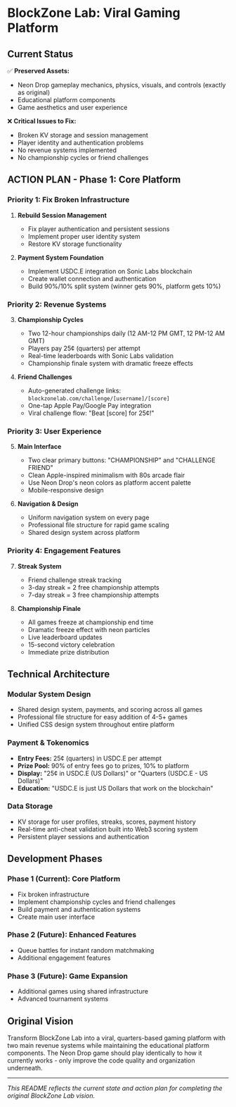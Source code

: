 # BlockZone Lab: Viral Gaming Platform

## Current Status
✅ **Preserved Assets:**
- Neon Drop gameplay mechanics, physics, visuals, and controls (exactly as original)
- Educational platform components
- Game aesthetics and user experience

❌ **Critical Issues to Fix:**
- Broken KV storage and session management
- Player identity and authentication problems
- No revenue systems implemented
- No championship cycles or friend challenges

## ACTION PLAN - Phase 1: Core Platform

### Priority 1: Fix Broken Infrastructure
1. **Rebuild Session Management**
   - Fix player authentication and persistent sessions
   - Implement proper user identity system
   - Restore KV storage functionality

2. **Payment System Foundation**
   - Implement USDC.E integration on Sonic Labs blockchain
   - Create wallet connection and authentication
   - Build 90%/10% split system (winner gets 90%, platform gets 10%)

### Priority 2: Revenue Systems
3. **Championship Cycles**
   - Two 12-hour championships daily (12 AM-12 PM GMT, 12 PM-12 AM GMT)
   - Players pay 25¢ (quarters) per attempt
   - Real-time leaderboards with Sonic Labs validation
   - Championship finale system with dramatic freeze effects

4. **Friend Challenges**
   - Auto-generated challenge links: `blockzonelab.com/challenge/[username]/[score]`
   - One-tap Apple Pay/Google Pay integration
   - Viral challenge flow: "Beat [score] for 25¢!"

### Priority 3: User Experience
5. **Main Interface**
   - Two clear primary buttons: "CHAMPIONSHIP" and "CHALLENGE FRIEND"
   - Clean Apple-inspired minimalism with 80s arcade flair
   - Use Neon Drop's neon colors as platform accent palette
   - Mobile-responsive design

6. **Navigation & Design**
   - Uniform navigation system on every page
   - Professional file structure for rapid game scaling
   - Shared design system across platform

### Priority 4: Engagement Features
7. **Streak System**
   - Friend challenge streak tracking
   - 3-day streak = 2 free championship attempts
   - 7-day streak = 3 free championship attempts

8. **Championship Finale**
   - All games freeze at championship end time
   - Dramatic freeze effect with neon particles
   - Live leaderboard updates
   - 15-second victory celebration
   - Immediate prize distribution

## Technical Architecture

### Modular System Design
- Shared design system, payments, and scoring across all games
- Professional file structure for easy addition of 4-5+ games
- Unified CSS design system throughout entire platform

### Payment & Tokenomics
- **Entry Fees:** 25¢ (quarters) in USDC.E per attempt
- **Prize Pool:** 90% of entry fees go to prizes, 10% to platform
- **Display:** "25¢ in USDC.E (US Dollars)" or "Quarters (USDC.E - US Dollars)"
- **Education:** "USDC.E is just US Dollars that work on the blockchain"

### Data Storage
- KV storage for user profiles, streaks, scores, payment history
- Real-time anti-cheat validation built into Web3 scoring system
- Persistent player sessions and authentication

## Development Phases

### Phase 1 (Current): Core Platform
- Fix broken infrastructure
- Implement championship cycles and friend challenges
- Build payment and authentication systems
- Create main user interface

### Phase 2 (Future): Enhanced Features
- Queue battles for instant random matchmaking
- Additional engagement features

### Phase 3 (Future): Game Expansion
- Additional games using shared infrastructure
- Advanced tournament systems

## Original Vision
Transform BlockZone Lab into a viral, quarters-based gaming platform with two main revenue systems while maintaining the educational platform components. The Neon Drop game should play identically to how it currently works - only improve the code quality and organization underneath.

---

*This README reflects the current state and action plan for completing the original BlockZone Lab vision.* 